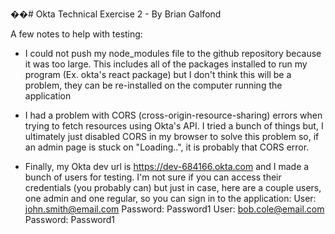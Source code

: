 ��# Okta Technical Exercise 2 - By Brian Galfond

A few notes to help with testing:

- I could not push my node_modules file to the github repository because it was too large. This includes all of the packages installed to run my program (Ex. okta's react package) but I don't think this will be a problem, they can be re-installed on the computer running the application

- I had a problem with CORS (cross-origin-resource-sharing) errors when trying to fetch resources using Okta's API. I tried a bunch of things but, I ultimately just disabled CORS in my browser to solve this problem so, if an admin page is stuck on "Loading..", it is probably that CORS error.

- Finally, my Okta dev url is https://dev-684166.okta.com and I made a bunch of users for testing. I'm not sure if you can access their credentials (you probably can) but just in case, here are a couple users, one admin and one regular, so you can sign in to the application:
User: john.smith@email.com         Password:  Password1
User: bob.cole@email.com            Password:  Password1

